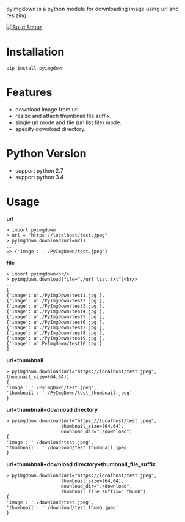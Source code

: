pyimgdown is a python module for downloading image using url and resizing.

[![Build Status](https://travis-ci.org/AhnSeongHyun/pyimgdown.png)](https://travis-ci.org/AhnSeongHyun/pyimgdown)


Installation
=============
    pip install pyimgdown


Features
=============
* download image from url.
* resize and attach thumbnail file suffix.
* single url mode and file (url list file) mode.
* specify download directory.

Python Version
==============
* support python 2.7
* support python 3.4

Usage
=============

**url**

    > import pyimgdown
    > url = "https://localhost/test.jpeg"
    > pyimgdown.download(url=url)
    ...
    => {'image': './PyImgDown/test.jpeg'}




**file**

    > import pyimgdown<br/>
    > pyimgdown.download(file="./url_list.txt")<br/>
    ...
    [
    {'image': u'./PyImgDown/test1.jpg'},
    {'image': u'./PyImgDown/test2.jpg'},
    {'image': u'./PyImgDown/test3.jpg'},
    {'image': u'./PyImgDown/test4.jpg'},
    {'image': u'./PyImgDown/test5.jpg'},
    {'image': u'./PyImgDown/test6.jpg'},
    {'image': u'./PyImgDown/test7.jpg'},
    {'image': u'./PyImgDown/test8.jpg'},
    {'image': u'./PyImgDown/test9.jpg'},
    {'image': u'.PyImgDown/test10.jpg'}
    ]


**url+thumbnail**

    > pyimgdown.download(url="https://localhost/test.jpeg", thumbnail_size=(64,64))
    {
    'image': './PyImgDown/test.jpeg',
    'thumbnail': './PyImgDown/test_thumbnail.jpeg'
    }


**url+thumbnail+download directory**

    > pyimgdown.download(url="https://localhost/test.jpeg", 
                        thumbnail_size=(64,64), 
                        download_dir="./download")
    {
    'image': './download/test.jpeg',
    'thumbnail': './download/test_thumbnail.jpeg'
    }


**url+thumbnail+download directory+thumbnail_file_suffix**


    > pyimgdown.download(url="https://localhost/test.jpeg", 
                        thumbnail_size=(64,64), 
                        download_dir="./download", 
                        thumbnail_file_suffix="_thumb")
    {
    'image': './download/test.jpeg',
    'thumbnail': './download/test_thumb.jpeg'
    }
